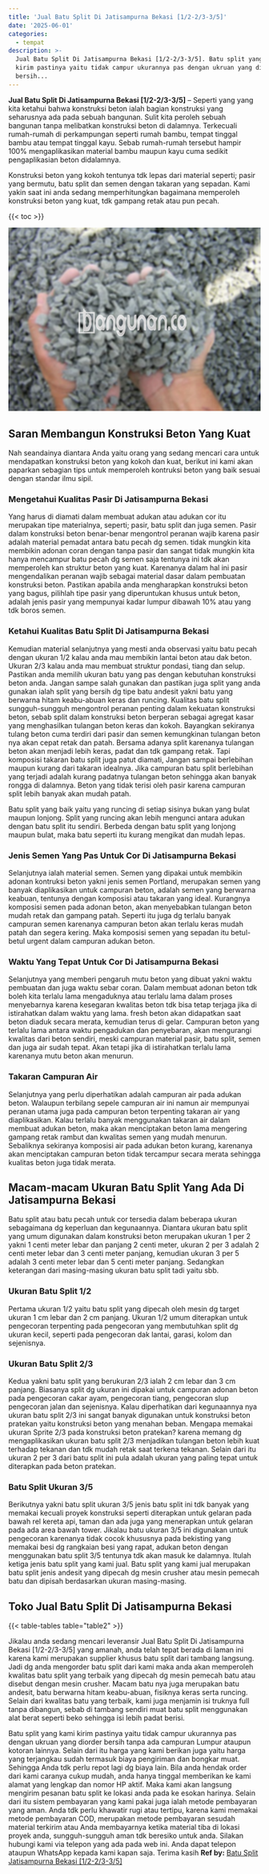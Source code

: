 ```yaml
---
title: 'Jual Batu Split Di Jatisampurna Bekasi [1/2-2/3-3/5]'
date: '2025-06-01'
categories:
  - tempat
description: >-
  Jual Batu Split Di Jatisampurna Bekasi [1/2-2/3-3/5]. Batu split yang kami
  kirim pastinya yaitu tidak campur ukurannya pas dengan ukruan yang diorder
  bersih...
---
```


**Jual Batu Split Di Jatisampurna Bekasi \[1/2-2/3-3/5\]** – Seperti yang yang kita ketahui bahwa konstruksi beton ialah bagian konstruksi yang seharusnya ada pada sebuah bangunan. Sulit kita peroleh sebuah bangunan tanpa melibatkan konstruksi beton di dalamnya. Terkecuali rumah-rumah di perkampungan seperti rumah bambu, tempat tinggal bambu atau tempat tinggal kayu. Sebab rumah-rumah tersebut hampir 100% mengaplikasikan material bambu maupun kayu cuma sedikit pengaplikasian beton didalamnya.

Konstruksi beton yang kokoh tentunya tdk lepas dari material seperti; pasir yang bermutu, batu split dan semen dengan takaran yang sepadan. Kami yakin saat ini anda sedang memperhitungkan bagaimana memperoleh konstruksi beton yang kuat, tdk gampang retak atau pun pecah.

{{< toc >}}

![Jual Batu Split Di Jatisampurna Bekasi [1/2-2/3-3/5]](/images/jual-batu-split-41.png)

## Saran Membangun Konstruksi Beton Yang Kuat

Nah seandainya diantara Anda yaitu orang yang sedang mencari cara untuk mendapatkan konstruksi beton yang kokoh dan kuat, berikut ini kami akan paparkan sebagian tips untuk memperoleh kontruksi beton yang baik sesuai dengan standar ilmu sipil.

### Mengetahui Kualitas Pasir Di Jatisampurna Bekasi

Yang harus di diamati dalam membuat adukan atau adukan cor itu merupakan tipe materialnya, seperti; pasir, batu split dan juga semen. Pasir dalam konstruksi beton benar-benar mengontrol peranan wajib karena pasir adalah material pemadat antara batu pecah dg semen. tidak mungkin kita membikin adonan coran dengan tanpa pasir dan sangat tidak mungkin kita hanya mencampur batu pecah dg semen saja tentunya ini tdk akan memperoleh kan struktur beton yang kuat. Karenanya dalam hal ini pasir mengendalikan peranan wajib sebagai material dasar dalam pembuatan konstruksi beton. Pastikan apabila anda mengharapkan konstruksi beton yang bagus, pilihlah tipe pasir yang diperuntukan khusus untuk beton, adalah jenis pasir yang mempunyai kadar lumpur dibawah 10% atau yang tdk boros semen.

### Ketahui Kualitas Batu Split Di Jatisampurna Bekasi

Kemudian material selanjutnya yang mesti anda observasi yaitu batu pecah dengan ukuran 1/2 kalau anda mau membikin lantai beton atau dak beton. Ukuran 2/3 kalau anda mau membuat struktur pondasi, tiang dan selup. Pastikan anda memilih ukuran batu yang pas dengan kebutuhan konstruksi beton anda. Jangan sampe salah gunakan dan pastikan juga split yang anda gunakan ialah split yang bersih dg tipe batu andesit yakni batu yang berwarna hitam keabu-abuan keras dan runcing. Kualitas batu split sungguh-sungguh mengontrol peranan penting dalam kekuatan konstruksi beton, sebab split dalam konstruksi beton berperan sebagai agregat kasar yang menghasilkan tulangan beton keras dan kokoh. Bayangkan sekiranya tulang beton cuma terdiri dari pasir dan semen kemungkinan tulangan beton nya akan cepat retak dan patah. Bersama adanya split karenanya tulangan beton akan menjadi lebih keras, padat dan tdk gampang retak. Tapi komposisi takaran batu split juga patut diamati, Jangan sampai berlebihan maupun kurang dari takaran idealnya. Jika campuran batu split berlebihan yang terjadi adalah kurang padatnya tulangan beton sehingga akan banyak rongga di dalamnya. Beton yang tidak terisi oleh pasir karena campuran split lebih banyak akan mudah patah.

Batu split yang baik yaitu yang runcing di setiap sisinya bukan yang bulat maupun lonjong. Split yang runcing akan lebih mengunci antara adukan dengan batu split itu sendiri. Berbeda dengan batu split yang lonjong maupun bulat, maka batu seperti itu kurang mengikat dan mudah lepas.

### Jenis Semen Yang Pas Untuk Cor Di Jatisampurna Bekasi

Selanjutnya ialah material semen. Semen yang dipakai untuk membikin adonan kontruksi beton yakni jenis semen Portland, merupakan semen yang banyak diaplikasikan untuk campuran beton, adalah semen yang berwarna keabuan, tentunya dengan komposisi atau takaran yang ideal. Kurangnya komposisi semen pada adonan beton, akan menyebabkan tulangan beton mudah retak dan gampang patah. Seperti itu juga dg terlalu banyak campuran semen karenanya campuran beton akan terlalu keras mudah patah dan segera kering. Maka komposisi semen yang sepadan itu betul-betul urgent dalam campuran adukan beton.

### Waktu Yang Tepat Untuk Cor Di Jatisampurna Bekasi

Selanjutnya yang memberi pengaruh mutu beton yang dibuat yakni waktu pembuatan dan juga waktu sebar coran. Dalam membuat adonan beton tdk boleh kita terlalu lama mengaduknya atau terlalu lama dalam proses menyebarnya karena kesegaran kwalitas beton tdk bisa tetap terjaga jika di istirahatkan dalam waktu yang lama. fresh beton akan didapatkan saat beton diaduk secara merata, kemudian terus di gelar. Campuran beton yang terlalu lama antara waktu pengadukan dan penyebaran, akan mengurangi kwalitas dari beton sendiri, meski campuran material pasir, batu split, semen dan juga air sudah tepat. Akan tetapi jika di istirahatkan terlalu lama karenanya mutu beton akan menurun.

### Takaran Campuran Air

Selanjutnya yang perlu diperhatikan adalah campuran air pada adukan beton. Walaupun terbilang sepele campuran air ini namun air mempunyai peranan utama juga pada campuran beton terpenting takaran air yang diaplikasikan. Kalau terlalu banyak menggunakan takaran air dalam membuat adukan beton, maka akan menciptakan beton lama mengering gampang retak rambut dan kwalitas semen yang mudah menurun. Sebaliknya sekiranya komposisi air pada adukan beton kurang, karenanya akan menciptakan campuran beton tidak tercampur secara merata sehingga kualitas beton juga tidak merata.

## Macam-macam Ukuran Batu Split Yang Ada Di Jatisampurna Bekasi

Batu split atau batu pecah untuk cor tersedia dalam beberapa ukuran sebagaimana dg keperluan dan kegunaannya. Diantara ukuran batu split yang umum digunakan dalam konstruksi beton merupakan ukuran 1 per 2 yakni 1 centi meter lebar dan panjang 2 centi meter, ukuran 2 per 3 adalah 2 centi meter lebar dan 3 centi meter panjang, kemudian ukuran 3 per 5 adalah 3 centi meter lebar dan 5 centi meter panjang. Sedangkan keterangan dari masing-masing ukuran batu split tadi yaitu sbb.

### Ukuran Batu Split 1/2

Pertama ukuran 1/2 yaitu batu split yang dipecah oleh mesin dg target ukuran 1 cm lebar dan 2 cm panjang. Ukuran 1/2 umum diterapkan untuk pengecoran terpenting pada pengecoran yang membutuhkan split dg ukuran kecil, seperti pada pengecoran dak lantai, garasi, kolom dan sejenisnya.

### Ukuran Batu Split 2/3

Kedua yakni batu split yang berukuran 2/3 ialah 2 cm lebar dan 3 cm panjang. Biasanya split dg ukuran ini dipakai untuk campuran adonan beton pada pengecoran cakar ayam, pengecoran tiang, pengecoran slup pengecoran jalan dan sejenisnya. Kalau diperhatikan dari kegunaannya nya ukuran batu split 2/3 ini sangat banyak digunakan untuk konstruksi beton pratekan yaitu konstruksi beton yang menahan beban. Mengapa memakai ukuran Sprite 2/3 pada konstruksi beton pratekan? karena memang dg mengaplikasikan ukuran batu split 2/3 menjadikan tulangan beton lebih kuat terhadap tekanan dan tdk mudah retak saat terkena tekanan. Selain dari itu ukuran 2 per 3 dari batu split ini pula adalah ukuran yang paling tepat untuk diterapkan pada beton pratekan.

### Batu Split Ukuran 3/5

Berikutnya yakni batu split ukuran 3/5 jenis batu split ini tdk banyak yang memakai kecuali proyek konstruksi seperti diterapkan untuk gelaran pada bawah rel kereta api, taman dan ada juga yang menerapkan untuk gelaran pada ada area bawah tower. Jikalau batu ukuran 3/5 ini digunakan untuk pengecoran karenanya tidak cocok khususnya pada bekisting yang memakai besi dg rangkaian besi yang rapat, adukan beton dengan menggunakan batu split 3/5 tentunya tdk akan masuk ke dalamnya. Itulah ketiga jenis batu split yang kami jual. Batu split yang kami jual merupakan batu split jenis andesit yang dipecah dg mesin crusher atau mesin pemecah batu dan dipisah berdasarkan ukuran masing-masing.

## Toko Jual Batu Split Di Jatisampurna Bekasi

{{< table-tables table="table2" >}}

Jikalau anda sedang mencari leveransir Jual Batu Split Di Jatisampurna Bekasi \[1/2-2/3-3/5\] yang amanah, anda telah tepat berada di laman ini karena kami merupakan supplier khusus batu split dari tambang langsung. Jadi dg anda mengorder batu split dari kami maka anda akan memperoleh kwalitas batu split yang terbaik yang dipecah dg mesin pemecah batu atau disebut dengan mesin crusher. Macam batu nya juga merupakan batu andesit, batu berwarna hitam keabu-abuan, fisiknya keras serta runcing. Selain dari kwalitas batu yang terbaik, kami juga menjamin isi truknya full tanpa dibangun, sebab di tambang sendiri muat batu split menggunakan alat berat seperti beko sehingga isi lebih padat berisi.

Batu split yang kami kirim pastinya yaitu tidak campur ukurannya pas dengan ukruan yang diorder bersih tanpa ada campuran Lumpur ataupun kotoran lainnya. Selain dari itu harga yang kami berikan juga yaitu harga yang terjangkau sudah termasuk biaya pengiriman dan bongkar muat. Sehingga Anda tdk perlu repot lagi dg biaya lain. Bila anda hendak order dari kami caranya cukup mudah, anda hanya tinggal memberikan ke kami alamat yang lengkap dan nomor HP aktif. Maka kami akan langsung mengirim pesanan batu split ke lokasi anda pada ke esokan harinya. Selain dari itu sistem pembayaran yang kami pakai juga ialah metode pembayaran yang aman. Anda tdk perlu khawatir rugi atau tertipu, karena kami memakai metode pembayaran COD, merupakan metode pembayaran sesudah material terkirim atau Anda membayarnya ketika material tiba di lokasi proyek anda, sungguh-sungguh aman tdk beresiko untuk anda. Silakan hubungi kami via telepon yang ada pada web ini. Anda dapat telepon ataupun WhatsApp kepada kami kapan saja. Terima kasih
**Ref by:** [Batu Split Jatisampurna Bekasi [1/2-2/3-3/5]](https://id.wikipedia.org/wiki/Batu)
